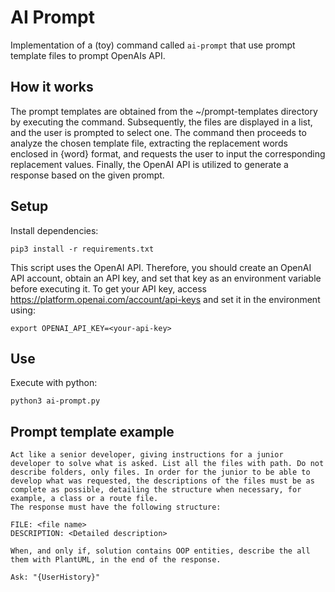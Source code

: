 # AI Prompt

Implementation of a (toy) command called `ai-prompt` that use prompt template files to prompt OpenAIs API.

## How it works

The prompt templates are obtained from the ~/prompt-templates directory by executing the command. Subsequently, the files are displayed in a list, and the user is prompted to select one. The command then proceeds to analyze the chosen template file, extracting the replacement words enclosed in {word} format, and requests the user to input the corresponding replacement values. Finally, the OpenAI API is utilized to generate a response based on the given prompt.

## Setup

Install dependencies:

```
pip3 install -r requirements.txt
```

This script uses the OpenAI API. Therefore, you should create an OpenAI API account, obtain an API key, and set that key as an environment variable before executing it. To get your API key, access https://platform.openai.com/account/api-keys and set it in the environment using:

```
export OPENAI_API_KEY=<your-api-key>
```

## Use

Execute with python:

```
python3 ai-prompt.py
```

## Prompt template example

```
Act like a senior developer, giving instructions for a junior developer to solve what is asked. List all the files with path. Do not describe folders, only files. In order for the junior to be able to develop what was requested, the descriptions of the files must be as complete as possible, detailing the structure when necessary, for example, a class or a route file.
The response must have the following structure:

FILE: <file name>
DESCRIPTION: <Detailed description>

When, and only if, solution contains OOP entities, describe the all them with PlantUML, in the end of the response.

Ask: "{UserHistory}"
```